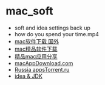 # mac_soft
* soft and idea settings back up
* how do you spend your time.mp4
* [mac软件下载 国外](https://macdownload.org/) 
* [mac精品软件下载](https://macwk.com/)
* [精品mac应用分享](https://xclient.info/)
* [macAppDownload.com](https://www.macappdownload.com/cleanmymac-x/)
* [Russia appsTorrent.ru](https://www.appstorrent.ru/programs/)
* [idea & JDK](https://pan.kikera.top/Software/Mac/)
